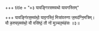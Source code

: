 +++
title = "०३ यावङ्गिरसमवथो यावगस्तिम्"

+++
यावङ्गि॑रस॒मव॑थो॒ याव॒गस्तिं॒ मित्रा॑वरुणा ज॒मद॑ग्नि॒मत्रिम्।  
यौ क॒श्यप॒मव॑थो॒ यौ वसि॑ष्ठं॒ तौ नो॑ मुञ्चत॒मंह॑सः ॥३॥  